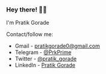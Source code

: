 ### Hey there! 👋🏻

I'm Pratik Gorade

Contact/follow me:

- Gmail - [pratikgorade0@gmail.com](mailto:pratikgorade0@gmail.com)
- Telegram - [@PrkPrime](https://t.me/PrkPrime)
- Twitter - [@pratik_gorade](https://twitter.com/pratik_gorade)
- LinkedIn - [Pratik Gorade](https://www.linkedin.com/in/pratikgorade)
